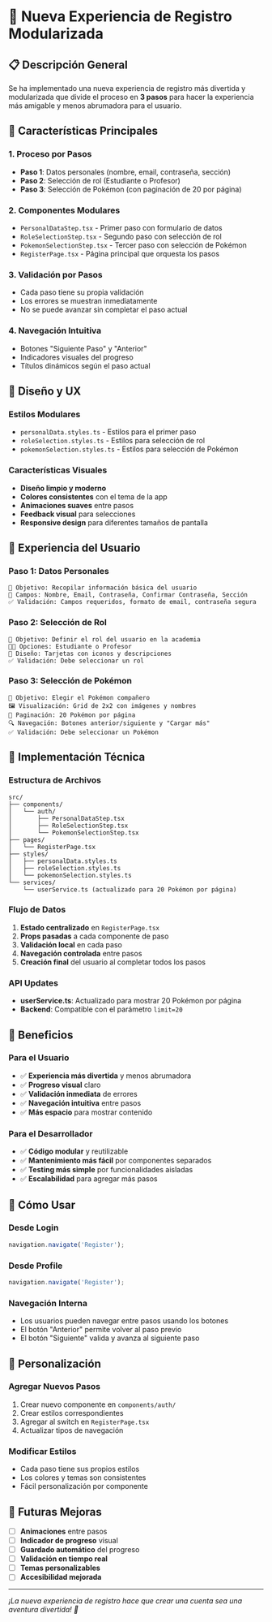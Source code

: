 # 🎉 Nueva Experiencia de Registro Modularizada

## 📋 Descripción General

Se ha implementado una nueva experiencia de registro más divertida y modularizada que divide el proceso en **3 pasos** para hacer la experiencia más amigable y menos abrumadora para el usuario.

## 🚀 Características Principales

### **1. Proceso por Pasos**
- **Paso 1**: Datos personales (nombre, email, contraseña, sección)
- **Paso 2**: Selección de rol (Estudiante o Profesor)
- **Paso 3**: Selección de Pokémon (con paginación de 20 por página)

### **2. Componentes Modulares**
- `PersonalDataStep.tsx` - Primer paso con formulario de datos
- `RoleSelectionStep.tsx` - Segundo paso con selección de rol
- `PokemonSelectionStep.tsx` - Tercer paso con selección de Pokémon
- `RegisterPage.tsx` - Página principal que orquesta los pasos

### **3. Validación por Pasos**
- Cada paso tiene su propia validación
- Los errores se muestran inmediatamente
- No se puede avanzar sin completar el paso actual

### **4. Navegación Intuitiva**
- Botones "Siguiente Paso" y "Anterior"
- Indicadores visuales del progreso
- Títulos dinámicos según el paso actual

## 🎨 Diseño y UX

### **Estilos Modulares**
- `personalData.styles.ts` - Estilos para el primer paso
- `roleSelection.styles.ts` - Estilos para selección de rol
- `pokemonSelection.styles.ts` - Estilos para selección de Pokémon

### **Características Visuales**
- **Diseño limpio y moderno**
- **Colores consistentes** con el tema de la app
- **Animaciones suaves** entre pasos
- **Feedback visual** para selecciones
- **Responsive design** para diferentes tamaños de pantalla

## 📱 Experiencia del Usuario

### **Paso 1: Datos Personales**
```
🎯 Objetivo: Recopilar información básica del usuario
📝 Campos: Nombre, Email, Contraseña, Confirmar Contraseña, Sección
✅ Validación: Campos requeridos, formato de email, contraseña segura
```

### **Paso 2: Selección de Rol**
```
🎯 Objetivo: Definir el rol del usuario en la academia
👨‍🎓 Opciones: Estudiante o Profesor
🎨 Diseño: Tarjetas con iconos y descripciones
✅ Validación: Debe seleccionar un rol
```

### **Paso 3: Selección de Pokémon**
```
🎯 Objetivo: Elegir el Pokémon compañero
🖼️ Visualización: Grid de 2x2 con imágenes y nombres
📄 Paginación: 20 Pokémon por página
🔍 Navegación: Botones anterior/siguiente y "Cargar más"
✅ Validación: Debe seleccionar un Pokémon
```

## 🔧 Implementación Técnica

### **Estructura de Archivos**
```
src/
├── components/
│   └── auth/
│       ├── PersonalDataStep.tsx
│       ├── RoleSelectionStep.tsx
│       └── PokemonSelectionStep.tsx
├── pages/
│   └── RegisterPage.tsx
├── styles/
│   ├── personalData.styles.ts
│   ├── roleSelection.styles.ts
│   └── pokemonSelection.styles.ts
└── services/
    └── userService.ts (actualizado para 20 Pokémon por página)
```

### **Flujo de Datos**
1. **Estado centralizado** en `RegisterPage.tsx`
2. **Props pasadas** a cada componente de paso
3. **Validación local** en cada paso
4. **Navegación controlada** entre pasos
5. **Creación final** del usuario al completar todos los pasos

### **API Updates**
- **userService.ts**: Actualizado para mostrar 20 Pokémon por página
- **Backend**: Compatible con el parámetro `limit=20`

## 🎯 Beneficios

### **Para el Usuario**
- ✅ **Experiencia más divertida** y menos abrumadora
- ✅ **Progreso visual** claro
- ✅ **Validación inmediata** de errores
- ✅ **Navegación intuitiva** entre pasos
- ✅ **Más espacio** para mostrar contenido

### **Para el Desarrollador**
- ✅ **Código modular** y reutilizable
- ✅ **Mantenimiento más fácil** por componentes separados
- ✅ **Testing más simple** por funcionalidades aisladas
- ✅ **Escalabilidad** para agregar más pasos

## 🚀 Cómo Usar

### **Desde Login**
```typescript
navigation.navigate('Register');
```

### **Desde Profile**
```typescript
navigation.navigate('Register');
```

### **Navegación Interna**
- Los usuarios pueden navegar entre pasos usando los botones
- El botón "Anterior" permite volver al paso previo
- El botón "Siguiente" valida y avanza al siguiente paso

## 🎨 Personalización

### **Agregar Nuevos Pasos**
1. Crear nuevo componente en `components/auth/`
2. Crear estilos correspondientes
3. Agregar al switch en `RegisterPage.tsx`
4. Actualizar tipos de navegación

### **Modificar Estilos**
- Cada paso tiene sus propios estilos
- Los colores y temas son consistentes
- Fácil personalización por componente

## 🔮 Futuras Mejoras

- [ ] **Animaciones** entre pasos
- [ ] **Indicador de progreso** visual
- [ ] **Guardado automático** del progreso
- [ ] **Validación en tiempo real**
- [ ] **Temas personalizables**
- [ ] **Accesibilidad mejorada**

---

*¡La nueva experiencia de registro hace que crear una cuenta sea una aventura divertida! 🎉* 